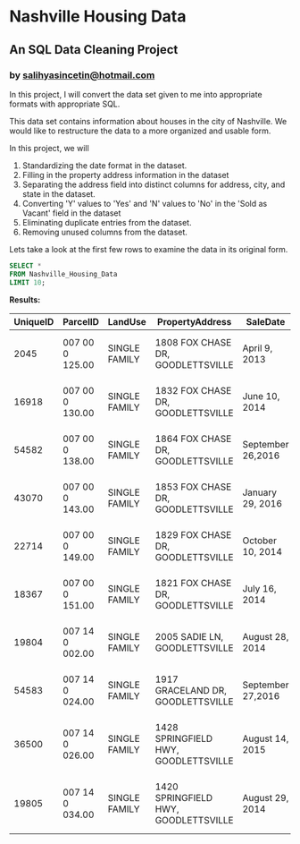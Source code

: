 # Nashville Housing Data
## An SQL Data Cleaning Project
### by salihyasincetin@hotmail.com

In this project, I will convert the data set given to me into appropriate formats with appropriate SQL.

This data set contains information about houses in the city of Nashville. We would like to restructure the data to a more organized and usable form.

In this project, we will

1. Standardizing the date format in the dataset.
2. Filling in the property address information in the dataset
3. Separating the address field into distinct columns for address, city, and state in the dataset.
4. Converting 'Y' values to 'Yes' and 'N' values to 'No' in the 'Sold as Vacant' field in the dataset
5. Eliminating duplicate entries from the dataset.
6. Removing unused columns from the dataset.

Lets take a look at the first few rows to examine the data in its original form.

````sql
SELECT *
FROM Nashville_Housing_Data
LIMIT 10;
````
**Results:**

| UniqueID  | ParcelID        | LandUse       | PropertyAddress                         | SaleDate         | SalePrice | LegalReference   | SoldAsVacant | OwnerName                             | OwnerAddress                                | Acreage | TaxDistrict               | LandValue | BuildingValue | TotalValue | YearBuilt | Bedrooms | FullBath | HalfBath |
|-----------|-----------------|---------------|-----------------------------------------|------------------|-----------|------------------|--------------|---------------------------------------|---------------------------------------------|---------|---------------------------|-----------|---------------|------------|-----------|----------|----------|----------|
| 2045      | 007 00 0 125.00 | SINGLE FAMILY | 1808  FOX CHASE DR, GOODLETTSVILLE      | April 9, 2013    | 240000    | 20130412-0036474 | No           | FRAZIER, CYRENTHA LYNETTE             | 1808  FOX CHASE DR, GOODLETTSVILLE,   TN    | 2,3     | GENERAL SERVICES DISTRICT | 50000     | 168200        | 235700     | 1986      | 3        | 3        | 0        |
| 16918     | 007 00 0 130.00 | SINGLE FAMILY | 1832  FOX CHASE DR, GOODLETTSVILLE      | June 10, 2014    | 366000    | 20140619-0053768 | No           | BONER, CHARLES & LESLIE               | 1832  FOX CHASE DR, GOODLETTSVILLE,   TN    | 3,5     | GENERAL SERVICES DISTRICT | 50000     | 264100        | 319000     | 1998      | 3        | 3        | 2        |
| 54582     | 007 00 0 138.00 | SINGLE FAMILY | 1864 FOX CHASE  DR, GOODLETTSVILLE      | September 26,2016| 435000    | 20160927-0101718 | No           | WILSON, JAMES E. & JOANNE             | 1864  FOX CHASE DR, GOODLETTSVILLE,   TN    | 2,9     | GENERAL SERVICES DISTRICT | 50000     | 216200        | 298000     | 1987      | 4        | 3        | 0        |
| 43070     | 007 00 0 143.00 | SINGLE FAMILY | 1853  FOX CHASE DR, GOODLETTSVILLE      | January 29, 2016 | 255000    | 20160129-0008913 | No           | BAKER, JAY K. & SUSAN E.              | 1853  FOX CHASE DR, GOODLETTSVILLE,   TN    | 2,6     | GENERAL SERVICES DISTRICT | 50000     | 147300        | 197300     | 1985      | 3        | 3        | 0        |
| 22714     | 007 00 0 149.00 | SINGLE FAMILY | 1829  FOX CHASE DR, GOODLETTSVILLE      | October 10, 2014 | 278000    | 20141015-0095255 | No           | POST, CHRISTOPHER M. & SAMANTHA C.    | 1829  FOX CHASE DR, GOODLETTSVILLE,   TN    | 2       | GENERAL SERVICES DISTRICT | 50000     | 152300        | 202300     | 1984      | 4        | 3        | 0        |
| 18367     | 007 00 0 151.00 | SINGLE FAMILY | 1821  FOX CHASE DR, GOODLETTSVILLE      | July 16, 2014    | 267000    | 20140718-0063802 | No           | FIELDS, KAREN L. & BRENT A.           | 1821  FOX CHASE DR, GOODLETTSVILLE,   TN    | 2       | GENERAL SERVICES DISTRICT | 50000     | 190400        | 259800     | 1980      | 3        | 3        | 0        |
| 19804     | 007 14 0 002.00 | SINGLE FAMILY | 2005  SADIE LN, GOODLETTSVILLE          | August 28, 2014  | 171000    | 20140903-0080214 | No           | HINTON, MICHAEL R. & CYNTHIA M. MOORE | 2005  SADIE LN, GOODLETTSVILLE, TN          | 1,03    | GENERAL SERVICES DISTRICT | 40000     | 137900        | 177900     | 1976      | 3        | 2        | 0        |
| 54583     | 007 14 0 024.00 | SINGLE FAMILY | 1917 GRACELAND  DR, GOODLETTSVILLE      |September 27,2016 | 262000    | 20161005-0105441 | No           | BAILOR, DARRELL & TAMMY               | 1917  GRACELAND DR, GOODLETTSVILLE,   TN    | 1,03    | GENERAL SERVICES DISTRICT | 40000     | 157900        | 197900     | 1978      | 3        | 2        | 0        |
| 36500     | 007 14 0 026.00 | SINGLE FAMILY | 1428  SPRINGFIELD HWY,   GOODLETTSVILLE | August 14, 2015  | 285000    | 20150819-0083440 | No           | ROBERTS, MISTY L. & ROBERT M.         | 1428  SPRINGFIELD HWY,   GOODLETTSVILLE, TN | 1,67    | GENERAL SERVICES DISTRICT | 45400     | 176900        | 222300     | 2000      | 3        | 2        | 1        |
| 19805     | 007 14 0 034.00 | SINGLE FAMILY | 1420  SPRINGFIELD HWY,   GOODLETTSVILLE | August 29, 2014  | 340000    | 20140909-0082348 | No           | LEE, JEFFREY & NANCY                  | 1420  SPRINGFIELD HWY,   GOODLETTSVILLE, TN | 1,3     | GENERAL SERVICES DISTRICT | 40000     | 179600        | 219600     | 1995      | 5        | 3        | 0        |
